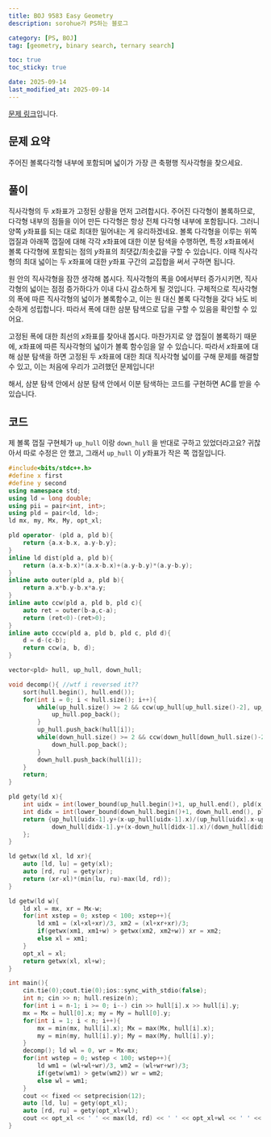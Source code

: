 ```yaml
---
title: BOJ 9583 Easy Geometry
description: sorohue가 PS하는 블로그

category: [PS, BOJ]
tag: [geometry, binary search, ternary search]

toc: true
toc_sticky: true

date: 2025-09-14
last_modified_at: 2025-09-14
---
```


[문제 링크](https://boj.kr/9583)입니다.

## 문제 요약

주어진 볼록다각형 내부에 포함되며 넓이가 가장 큰 축평행 직사각형을 찾으세요.

## 풀이

직사각형의 두 $x$좌표가 고정된 상황을 먼저 고려합시다. 주어진 다각형이 볼록하므로, 다각형 내부의 점들을 이어 만든 다각형은 항상 전체 다각형 내부에 포함됩니다. 그러니 양쪽 $y$좌표를 되는 대로 최대한 밀어내는 게 유리하겠네요. 볼록 다각형을 이루는 위쪽 껍질과 아래쪽 껍질에 대해 각각 $x$좌표에 대한 이분 탐색을 수행하면, 특정 $x$좌표에서 볼록 다각형에 포함되는 점의 $y$좌표의 최댓값/최솟값을 구할 수 있습니다. 이때 직사각형의 최대 넓이는 두 $x$좌표에 대한 $y$좌표 구간의 교집합을 써서 구하면 됩니다.

원 안의 직사각형을 잠깐 생각해 봅시다. 직사각형의 폭을 0에서부터 증가시키면, 직사각형의 넓이는 점점 증가하다가 이내 다시 감소하게 될 것입니다. 구체적으로 직사각형의 폭에 따른 직사각형의 넓이가 볼록함수고, 이는 원 대신 볼록 다각형을 갖다 놔도 비슷하게 성립합니다. 따라서 폭에 대한 삼분 탐색으로 답을 구할 수 있음을 확인할 수 있어요.

고정된 폭에 대한 최선의 $x$좌표를 찾아내 봅시다. 마찬가지로 양 껍질이 볼록하기 때문에, $x$좌표에 따른 직사각형의 넓이가 볼록 함수임을 알 수 있습니다. 따라서 $x$좌표에 대해 삼분 탐색을 하면 고정된 두 $x$좌표에 대한 최대 직사각형 넓이를 구해 문제를 해결할 수 있고, 이는 처음에 우리가 고려했던 문제입니다!

해서, 삼분 탐색 안에서 삼분 탐색 안에서 이분 탐색하는 코드를 구현하면 AC를 받을 수 있습니다.

## 코드

제 볼록 껍질 구현체가 `up_hull` 이랑 `down_hull` 을 반대로 구하고 있었더라고요? 귀찮아서 따로 수정은 안 했고, 그래서 `up_hull` 이 $y$좌표가 작은 쪽 껍질입니다.

```cpp
#include<bits/stdc++.h>
#define x first
#define y second
using namespace std;
using ld = long double;
using pii = pair<int, int>;
using pld = pair<ld, ld>;
ld mx, my, Mx, My, opt_xl;

pld operator- (pld a, pld b){
	return {a.x-b.x, a.y-b.y};
}
inline ld dist(pld a, pld b){
	return (a.x-b.x)*(a.x-b.x)+(a.y-b.y)*(a.y-b.y);
}
inline auto outer(pld a, pld b){
	return a.x*b.y-b.x*a.y;
}
inline auto ccw(pld a, pld b, pld c){
	auto ret = outer(b-a,c-a);
	return (ret<0)-(ret>0);
}
inline auto cccw(pld a, pld b, pld c, pld d){
	d = d-(c-b);
	return ccw(a, b, d);
}

vector<pld> hull, up_hull, down_hull;

void decomp(){ //wtf i reversed it??
	sort(hull.begin(), hull.end());
	for(int i = 0; i < hull.size(); i++){
		while(up_hull.size() >= 2 && ccw(up_hull[up_hull.size()-2], up_hull[up_hull.size()-1], hull[i]) >= 0){
			up_hull.pop_back();
		}
		up_hull.push_back(hull[i]);
		while(down_hull.size() >= 2 && ccw(down_hull[down_hull.size()-2], down_hull[down_hull.size()-1], hull[i]) <= 0){
			down_hull.pop_back();
		}
		down_hull.push_back(hull[i]);
	}
	return;
}

pld gety(ld x){
	int uidx = int(lower_bound(up_hull.begin()+1, up_hull.end(), pld(x,0))-up_hull.begin());
	int didx = int(lower_bound(down_hull.begin()+1, down_hull.end(), pld(x,0))-down_hull.begin());
	return {up_hull[uidx-1].y+(x-up_hull[uidx-1].x)/(up_hull[uidx].x-up_hull[uidx-1].x)*(up_hull[uidx].y-up_hull[uidx-1].y),
			down_hull[didx-1].y+(x-down_hull[didx-1].x)/(down_hull[didx].x-down_hull[didx-1].x)*(down_hull[didx].y-down_hull[didx-1].y)
	};
}

ld getwx(ld xl, ld xr){
	auto [ld, lu] = gety(xl);
	auto [rd, ru] = gety(xr);
	return (xr-xl)*(min(lu, ru)-max(ld, rd));
}

ld getw(ld w){
	ld xl = mx, xr = Mx-w;
	for(int xstep = 0; xstep < 100; xstep++){
		ld xm1 = (xl+xl+xr)/3, xm2 = (xl+xr+xr)/3;
		if(getwx(xm1, xm1+w) > getwx(xm2, xm2+w)) xr = xm2;
		else xl = xm1;
	}
	opt_xl = xl;
	return getwx(xl, xl+w);
}

int main(){
	cin.tie(0);cout.tie(0);ios::sync_with_stdio(false);
	int n; cin >> n; hull.resize(n);
	for(int i = n-1; i >= 0; i--) cin >> hull[i].x >> hull[i].y;
	mx = Mx = hull[0].x; my = My = hull[0].y;
	for(int i = 1; i < n; i++){
		mx = min(mx, hull[i].x); Mx = max(Mx, hull[i].x);
		my = min(my, hull[i].y); My = max(My, hull[i].y);
	}
	decomp(); ld wl = 0, wr = Mx-mx;
	for(int wstep = 0; wstep < 100; wstep++){
		ld wm1 = (wl+wl+wr)/3, wm2 = (wl+wr+wr)/3;
		if(getw(wm1) > getw(wm2)) wr = wm2;
		else wl = wm1;
	}
	cout << fixed << setprecision(12);
	auto [ld, lu] = gety(opt_xl);
	auto [rd, ru] = gety(opt_xl+wl);
	cout << opt_xl << ' ' << max(ld, rd) << ' ' << opt_xl+wl << ' ' << min(lu, ru);
}
```